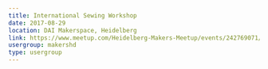 ```yaml
---
title: International Sewing Workshop
date: 2017-08-29
location: DAI Makerspace, Heidelberg
link: https://www.meetup.com/Heidelberg-Makers-Meetup/events/242769071/
usergroup: makershd
type: usergroup
---
```

